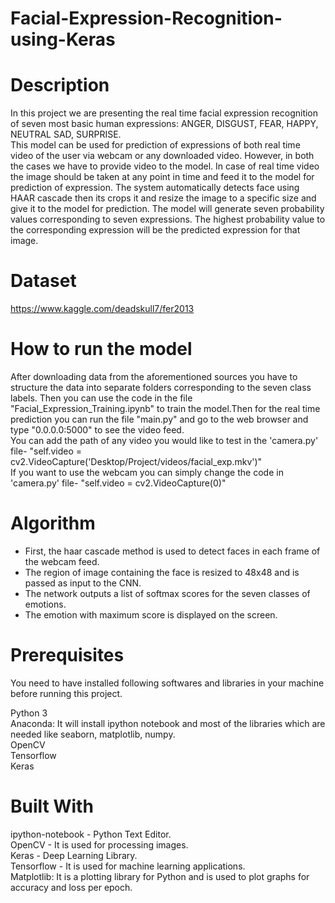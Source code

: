 # Facial-Expression-Recognition-using-Keras

# Description
In this project we are presenting the real time facial expression recognition of seven most basic human expressions: ANGER, DISGUST, FEAR, HAPPY, NEUTRAL SAD, SURPRISE.<br/>
This model can be used for prediction of expressions of both real time video of the user via webcam or any downloaded video. However, in both the cases we have to provide video to the model. In case of real time video the image should be taken at any point in time and feed it to the model for prediction of expression. The system automatically detects face using HAAR cascade then its crops it and resize the image to a specific size and give it to the model for prediction. The model will generate seven probability values corresponding to seven expressions. The highest probability value to the corresponding expression will be the predicted expression for that image.

# Dataset
https://www.kaggle.com/deadskull7/fer2013

# How to run the model

After downloading data from the aforementioned sources you have to structure the data into separate folders corresponding to the seven class labels. Then you can use the code in the file "Facial_Expression_Training.ipynb" to train the model.Then for the real time prediction you can run the file "main.py" and go to the web browser and type "0.0.0.0:5000" to see the video feed.<br/>
You can add the path of any video you would like to test in the 'camera.py' file- "self.video = cv2.VideoCapture('Desktop/Project/videos/facial_exp.mkv')"<br/>
If you want to use the webcam you can simply change the code in 'camera.py' file- "self.video = cv2.VideoCapture(0)"<br/>

# Algorithm

- First, the haar cascade method is used to detect faces in each frame of the webcam feed.<br/>
- The region of image containing the face is resized to 48x48 and is passed as input to the CNN.<br/>
- The network outputs a list of softmax scores for the seven classes of emotions.<br/>
- The emotion with maximum score is displayed on the screen.<br/>

# Prerequisites

You need to have installed following softwares and libraries in your machine before running this project.

Python 3<br/>
Anaconda: It will install ipython notebook and most of the libraries which are needed like seaborn, matplotlib, numpy.<br/>
OpenCV<br/>
Tensorflow<br/>
Keras<br/>

# Built With

ipython-notebook - Python Text Editor.<br/>
OpenCV - It is used for processing images.<br/>
Keras - Deep Learning Library.<br/>
Tensorflow - It is used for machine learning applications.<br/>
Matplotlib: It is a plotting library for Python and is used to plot graphs for accuracy and loss per epoch.

